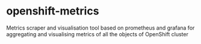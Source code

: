 # openshift-metrics
Metrics scraper and visualisation tool based on prometheus and grafana for aggregating and visualising metrics of all the objects of OpenShift cluster
